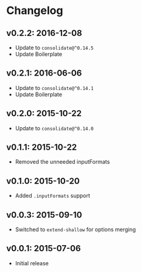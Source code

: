# Changelog

## v0.2.2: 2016-12-08

- Update to `consolidate@^0.14.5`
- Update Boilerplate

## v0.2.1: 2016-06-06

- Update to `consolidate@^0.14.1`
- Update Boilerplate

## v0.2.0: 2015-10-22

- Update to `consolidate@^0.14.0`

## v0.1.1: 2015-10-22

- Removed the unneeded inputFormats

## v0.1.0: 2015-10-20

- Added `.inputFormats` support

## v0.0.3: 2015-09-10

- Switched to `extend-shallow` for options merging

## v0.0.1: 2015-07-06

- Initial release
